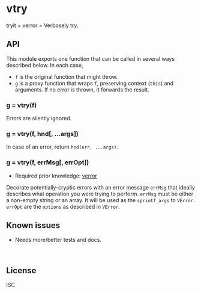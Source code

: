 ﻿
<!--#echo json="package.json" key="name" underline="=" -->
vtry
====
<!--/#echo -->

<!--#echo json="package.json" key="description" -->
tryit + verror = Verbosely try.
<!--/#echo -->




API
---

This module exports one function that can be called in several ways
described below. In each case,

* `f` is the original function that might throw.
* `g` is a proxy function that wraps `f`, preserving context (`this`)
  and arguments. If no error is thrown, it forwards the result.


### g = vtry(f)

Errors are silently ignored.


### g = vtry(f, hnd[, ...args])

In case of an error, return `hnd(err, ...args)`.


### g = vtry(f, errMsg[, errOpt])

* Required prior knowledge: [verror](https://www.npmjs.com/package/verror)

Decorate potentially-cryptic errors with an error message `errMsg` that
ideally describes what operation you were trying to perform.
`errMsg` must be either a non-empty string or an array.
It will be used as the `sprintf_args` to `VError`.
`errOpt` are the `options` as described in `VError`.




<!--#toc stop="scan" -->



Known issues
------------

* Needs more/better tests and docs.




&nbsp;


License
-------
<!--#echo json="package.json" key=".license" -->
ISC
<!--/#echo -->
